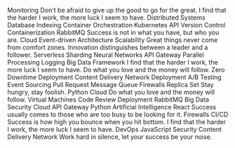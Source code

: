Monitoring Don't be afraid to give up the good to go for the great. I find that the harder I work, the more luck I seem to have. Distributed Systems Database Indexing Container Orchestration Kubernetes API Version Control Containerization RabbitMQ Success is not in what you have, but who you are. Cloud Event-driven Architecture Scalability
Great things never come from comfort zones. Innovation distinguishes between a leader and a follower. Serverless Sharding Neural Networks API Gateway
Parallel Processing Logging Big Data Framework I find that the harder I work, the more luck I seem to have. Do what you love and the money will follow. Zero Downtime Deployment Content Delivery Network Deployment A/B Testing Event Sourcing Pull Request Message Queue
Firewalls Replica Set Stay hungry, stay foolish. Python Cloud Do what you love and the money will follow. Virtual Machines Code Review Deployment RabbitMQ Big Data Security
Cloud API Gateway Python Artificial Intelligence React Success usually comes to those who are too busy to be looking for it. Firewalls
CI/CD Success is how high you bounce when you hit bottom. I find that the harder I work, the more luck I seem to have. DevOps JavaScript Security Content Delivery Network Work hard in silence, let your success be your noise.
